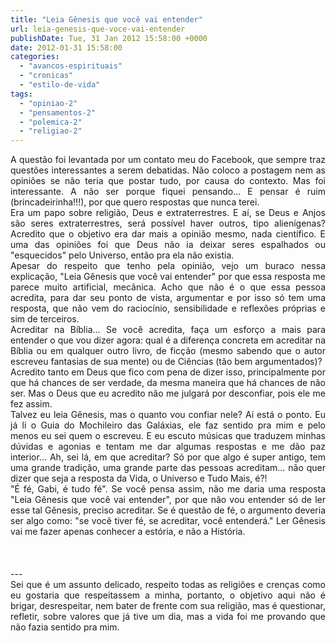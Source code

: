 ```yaml
---
title: "Leia Gênesis que você vai entender"
url: leia-genesis-que-voce-vai-entender
publishDate: Tue, 31 Jan 2012 15:58:00 +0000
date: 2012-01-31 15:58:00
categories: 
  - "avancos-espirituais"
  - "cronicas"
  - "estilo-de-vida"
tags: 
  - "opiniao-2"
  - "pensamentos-2"
  - "polemica-2"
  - "religiao-2"
---
```

<div style="text-align: justify;">A questão foi levantada por um contato meu do Facebook, que sempre traz questões interessantes a serem debatidas. Não coloco a postagem nem as opiniões se não teria que postar tudo, por causa do contexto. Mas foi interessante. A não ser porque fiquei pensando... E pensar é ruim (brincadeirinha!!!), por que quero respostas que nunca terei.</div>
<div style="text-align: justify;"></div>
<div style="text-align: justify;">Era um papo sobre religião, Deus e extraterrestres. E aí, se Deus e Anjos são seres extraterrestres, será possível haver outros, tipo alienígenas? Acredito que o objetivo era dar mais a opinião mesmo, nada científico. E uma das opiniões foi que Deus não ia deixar seres espalhados ou "esquecidos" pelo Universo, então pra ela não existia.</div>
<div style="text-align: justify;"></div>
<div style="text-align: justify;">Apesar do respeito que tenho pela opinião, vejo um buraco nessa explicação, "Leia Gênesis que você vai entender" por que essa resposta me parece muito artificial, mecânica. Acho que não é o que essa pessoa acredita, para dar seu ponto de vista, argumentar e por isso só tem uma resposta, que não vem do raciocínio, sensibilidade e reflexões próprias e sim de terceiros.</div>
<div style="text-align: justify;"></div>
<div style="text-align: justify;">Acreditar na Bíblia... Se você acredita, faça um esforço a mais para entender o que vou dizer agora: qual é a diferença concreta em acreditar na Bíblia ou em qualquer outro livro, de ficção (mesmo sabendo que o autor escreveu fantasias de sua mente) ou de Ciências (tão bem argumentados)?</div>
<div style="text-align: justify;"></div>
<div style="text-align: justify;">Acredito tanto em Deus que fico com pena de dizer isso, principalmente por que há chances de ser verdade, da mesma maneira que há chances de não ser. Mas o Deus que eu acredito não me julgará por desconfiar, pois ele me fez assim.</div>
<div style="text-align: justify;"></div>
<div style="text-align: justify;">Talvez eu leia Gênesis, mas o quanto vou confiar nele? Aí está o ponto. Eu já li o Guia do Mochileiro das Galáxias, ele faz sentido pra mim e pelo menos eu sei quem o escreveu. E eu escuto músicas que traduzem minhas dúvidas e agonias e tentam me dar algumas respostas e me dão paz interior... Ah, sei lá, em que acreditar? Só por que algo é super antigo, tem uma grande tradição, uma grande parte das pessoas acreditam... não quer dizer que seja a resposta da Vida, o Universo e Tudo Mais, é?!</div>
<div style="text-align: justify;"></div>
<div style="text-align: justify;">"É fé, Gabi, é tudo fé". Se você pensa assim, não me daria uma resposta "Leia Gênesis que você vai entender", por que não vou entender só de ler esse tal Gênesis, preciso acreditar. Se é questão de fé, o argumento deveria ser algo como: "se você tiver fé, se acreditar, você entenderá." Ler Gênesis vai me fazer apenas conhecer a estória, e não a História.</div>
<div style="text-align: justify;"><span> </span></div>
<div style="text-align: justify;"><span> </span></div>
<div style="text-align: justify;"><span> </span></div>
<div style="text-align: justify;"><span>---</span></div>
<div style="text-align: justify;"><span>Sei que é um assunto delicado, respeito todas as religiões e crenças como eu gostaria que respeitassem a minha, portanto, o objetivo aqui não é brigar, desrespeitar, nem bater de frente com sua religião, mas é questionar, refletir, sobre valores que já tive um dia, mas a vida foi me provando que não fazia sentido pra mim.</span></div>
